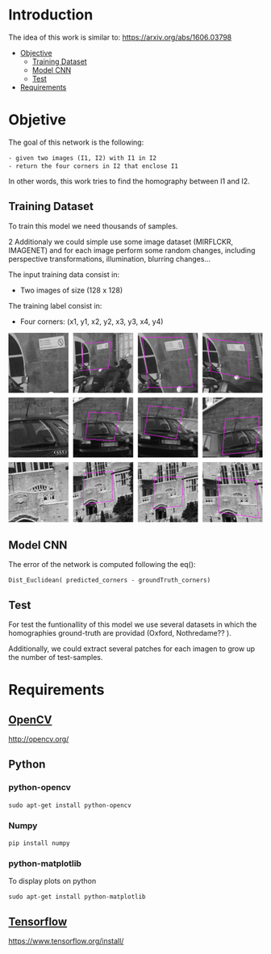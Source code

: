 # Introduction

The idea of this work is similar to: https://arxiv.org/abs/1606.03798

- [Objective](#objetive)
  - [Training Dataset](#training-dataset)
  - [Model CNN](#model-cnn)
  - [Test](#Test)
- [Requirements](#requirements)


# Objetive

The goal of this network is the following:

	- given two images (I1, I2) with I1 in I2
	- return the four corners in I2 that enclose I1

In other words, this work tries to find the homography between I1 and I2.


## Training Dataset

To train this model we need thousands of samples.

2 Additionaly we could simple use some image dataset (MIRFLCKR, IMAGENET) and for each image perform some 
random changes, including perspective transformations, illumination, blurring changes...

The input training data consist in:
- Two images of size (128 x 128)

The training label consist in:
- Four corners: (x1, y1, x2, y2, x3, y3, x4, y4)

![Example](train_dataset.png)

## Model CNN

The error of the network is computed following the eq():

	Dist_Euclidean( predicted_corners - groundTruth_corners)


## Test

For test the funtionallity of this model we use several datasets in which the homographies ground-truth are providad
 (Oxford, Nothredame?? ). 

Additionally, we could extract several patches for each imagen to grow up the number of test-samples.




# Requirements

## [OpenCV](https://github.com/opencv/opencv)
http://opencv.org/

## Python
### python-opencv

```
sudo apt-get install python-opencv
```
### Numpy
```
pip install numpy
```
### python-matplotlib
To display plots on python

```
sudo apt-get install python-matplotlib
```

## [Tensorflow](TF_installation_guide.md)
https://www.tensorflow.org/install/
